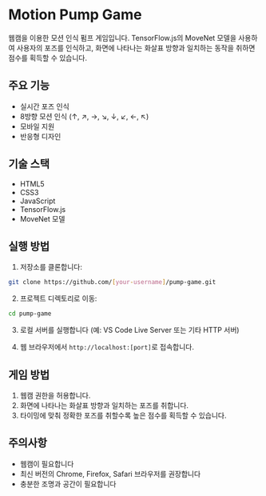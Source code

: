 # Motion Pump Game

웹캠을 이용한 모션 인식 펌프 게임입니다. TensorFlow.js의 MoveNet 모델을 사용하여 사용자의 포즈를 인식하고, 화면에 나타나는 화살표 방향과 일치하는 동작을 취하면 점수를 획득할 수 있습니다.

## 주요 기능

- 실시간 포즈 인식
- 8방향 모션 인식 (↑, ↗, →, ↘, ↓, ↙, ←, ↖)
- 모바일 지원
- 반응형 디자인

## 기술 스택

- HTML5
- CSS3
- JavaScript
- TensorFlow.js
- MoveNet 모델

## 실행 방법

1. 저장소를 클론합니다:
```bash
git clone https://github.com/[your-username]/pump-game.git
```

2. 프로젝트 디렉토리로 이동:
```bash
cd pump-game
```

3. 로컬 서버를 실행합니다 (예: VS Code Live Server 또는 기타 HTTP 서버)

4. 웹 브라우저에서 `http://localhost:[port]`로 접속합니다.

## 게임 방법

1. 웹캠 권한을 허용합니다.
2. 화면에 나타나는 화살표 방향과 일치하는 포즈를 취합니다.
3. 타이밍에 맞춰 정확한 포즈를 취할수록 높은 점수를 획득할 수 있습니다.

## 주의사항

- 웹캠이 필요합니다
- 최신 버전의 Chrome, Firefox, Safari 브라우저를 권장합니다
- 충분한 조명과 공간이 필요합니다
